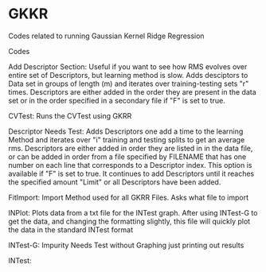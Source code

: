 # GKKR
Codes related to running Gaussian Kernel Ridge Regression

Codes

Add Descriptor Section: 
Useful if you want to see how RMS evolves over entire set of Descriptors, but learning method is slow. Adds desciptors to Data
set in groups of length (m) and iterates over training-testing sets "r" times. Descriptors are either added in the order they
are present in the data set or in the order specified in a secondary file if "F" is set to true.

CVTest: 
Runs the CVTest using GKRR

Descriptor Needs Test: 
Adds Descriptors one add a time to the learning Method and iterates over "i" training and testing splits to get an average
rms. Descriptors are either added in order they are listed in in the data file, or can be added in order from a file specified
by FILENAME that has one number on each line that corresponds to a Descriptor index. This option is available if "F" is set to
true. It continues to add Descriptors until it reaches the specified amount "Limit" or all Descriptors have been added.

FitImport: 
Import Method used for all GKRR Files. Asks what file to import

INPlot: 
Plots data from a txt file for the INTest graph. After using INTest-G to get the data, and changing the formatting slightly,
this file will quickly plot the data in the standard INTest format

INTest-G: 
Impurity Needs Test without Graphing just printing out results

INTest: 
